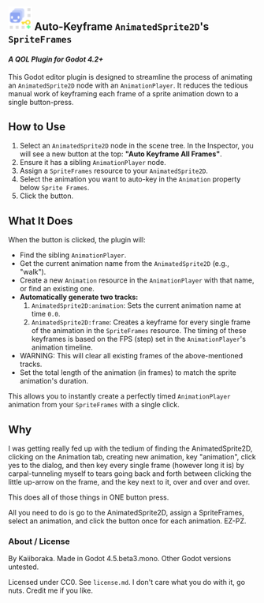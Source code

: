 ## <img width="48" height="48" alt="AutoKey_AnimatedSpriteFrames" src="addons/AutoKey_SpriteFrames/icon.svg" /> Auto-Keyframe `AnimatedSprite2D`'s `SpriteFrames` 

#### *A QOL Plugin for Godot 4.2+*

This Godot editor plugin is designed to streamline the process of animating an `AnimatedSprite2D` node with an `AnimationPlayer`. It reduces the tedious manual work of keyframing each frame of a sprite animation down to a single button-press.


## How to Use

1.  Select an `AnimatedSprite2D` node in the scene tree. 
		In the Inspector, you will see a new button at the top: **"Auto Keyframe All Frames"**.
2.  Ensure it has a sibling `AnimationPlayer` node.
3.  Assign a `SpriteFrames` resource to your `AnimatedSprite2D`.
4.  Select the animation you want to auto-key in the `Animation` property below `Sprite Frames`.
5.  Click the button.


## What It Does

When the button is clicked, the plugin will:

*   Find the sibling `AnimationPlayer`.
*   Get the current animation name from the `AnimatedSprite2D` (e.g., "walk").
*   Create a new `Animation` resource in the `AnimationPlayer` with that name, or find an existing one.
*   **Automatically generate two tracks:**
	1.   `AnimatedSprite2D:animation`: Sets the current animation name at time `0.0`.
	2.   `AnimatedSprite2D:frame`: Creates a keyframe for every single frame of the animation in the `SpriteFrames` resource. The timing of these keyframes is based on the FPS (step) set in the `AnimationPlayer`'s animation timeline.
*   WARNING: This will clear all existing frames of the above-mentioned tracks.
*   Set the total length of the animation (in frames) to match the sprite animation's duration.

This allows you to instantly create a perfectly timed `AnimationPlayer` animation from your `SpriteFrames` with a single click.


## Why

I was getting really fed up with the tedium of finding the AnimatedSprite2D, clicking on the Animation tab, creating new animation, key "animation", click yes to the dialog, and then key every single frame (however long it is) by carpal-tunneling myself to tears going back and forth between clicking the little up-arrow on the frame, and the key next to it, over and over and over.

This does all of those things in ONE button press. 

All you need to do is go to the AnimatedSprite2D, assign a SpriteFrames, select an animation, and click the button once for each animation. EZ-PZ.


### About / License

By Kaiiboraka. Made in Godot 4.5.beta3.mono. Other Godot versions untested.

Licensed under CC0. See `license.md`. I don't care what you do with it, go nuts. Credit me if you like.
